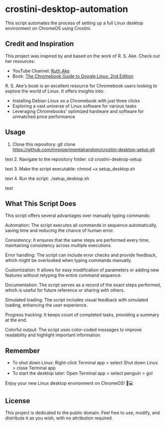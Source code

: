 # crostini-desktop-automation
This script automates the process of setting up a full Linux desktop environment on ChromeOS using Crostini.

## Credit and Inspiration

This project was inspired by and based on the work of R. S. Ake. Check out her resources:

- YouTube Channel: [Ruth Ake](https://www.youtube.com/@ruthake)
- Book: [The Chromebook Guide to Google Linux: 2nd Edition](https://www.amazon.com/dp/B0C2RPWWMZ)

R. S. Ake's book is an excellent resource for Chromebook users looking to explore the world of Linux. It offers insights into:

- Installing Debian Linux on a Chromebook with just three clicks
- Exploring a vast universe of Linux software for various tasks
- Leveraging Chromebooks' optimized hardware and software for unmatched price performance

## Usage

1. Clone this repository:
git clone https://github.com/mrexperimentalrandom/crostini-desktop-setup.git

text
2. Navigate to the repository folder:
cd crostini-desktop-setup

text
3. Make the script executable:
chmod +x setup_desktop.sh

text
4. Run the script:
./setup_desktop.sh

text

## What This Script Does

This script offers several advantages over manually typing commands:

Automation: The script executes all commands in sequence automatically, saving time and reducing the chance of human error.

Consistency: It ensures that the same steps are performed every time, maintaining consistency across multiple executions.

Error handling: The script can include error checks and provide feedback, which might be overlooked when typing commands manually.

Customization: It allows for easy modification of parameters or adding new features without retyping the entire command sequence.

Documentation: The script serves as a record of the exact steps performed, which is useful for future reference or sharing with others.

Simulated loading: The script includes visual feedback with simulated loading, enhancing the user experience.

Progress tracking: It keeps count of completed tasks, providing a summary at the end.

Colorful output: The script uses color-coded messages to improve readability and highlight important information.

## Remember

- To shut down Linux: Right-click Terminal app > select Shut down Linux > close Terminal app
- To start the desktop later: Open Terminal app > select penguin > gol

Enjoy your new Linux desktop environment on ChromeOS! 🐧💻

## License
This project is dedicated to the public domain. Feel free to use, modify, and distribute it as you wish, with no attribution required.
